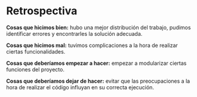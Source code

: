 # Retrospectiva

**Cosas que hicimos bien:** hubo una mejor distribución del trabajo, pudimos identificar errores y encontrarles la solución adecuada.

**Cosas que hicimos mal:** tuvimos complicaciones a la hora de realizar ciertas funcionalidades.

**Cosas que deberíamos empezar a hacer:** empezar a modularizar ciertas funciones del proyecto.

**Cosas que deberíamos dejar de hacer:** evitar que las preocupaciones a la hora de realizar el código influyan en su correcta ejecución.